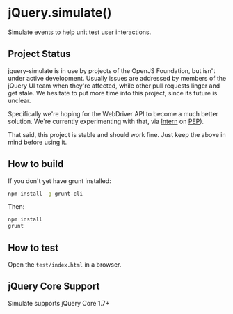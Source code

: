 # jQuery.simulate()

Simulate events to help unit test user interactions.

Project Status
--------------

jquery-simulate is in use by projects of the OpenJS Foundation, but isn't under active development. Usually issues are addressed by members of the jQuery UI team when they're affected, while other pull requests linger and get stale. We hesitate to put more time into this project, since its future is unclear.

Specifically we're hoping for the WebDriver API to become a much better solution. We're currently experimenting with that, via [Intern](http://theintern.io/) on [PEP](https://github.com/jquery/pep)).

That said, this project is stable and should work fine. Just keep the above in mind before using it.

How to build
------------

If you don't yet have grunt installed:

```sh
npm install -g grunt-cli
```

Then:
```sh
npm install
grunt
```

How to test
-----------

Open the `test/index.html` in a browser.

jQuery Core Support
-------------------

Simulate supports jQuery Core 1.7+


